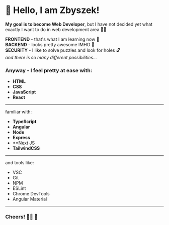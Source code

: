 # 👋 Hello, I am Zbyszek!

**My goal is to become Web Developer**, but I have not decided yet what exactly I want to do in web development area 🤷‍♂️

**FRONTEND** - that's what I am learning now 📖  
**BACKEND** - looks pretty awesome IMHO 🧬  
**SECURITY** - I like to solve puzzles and look for holes 🔓  
_and there is so many different possibilities..._

### Anyway - I feel pretty at ease with: 
- **HTML** 
- **CSS**
- **JavaScript**
- **React**
---  

familiar with:

- **TypeScript** 
- **Angular**  
- **Node** 
- **Express** 
- **Next JS
- **TailwindCSS**
---  

and tools like:

- VSC
- Git
- NPM
- ESLint
- Chrome DevTools  
- Angular Material
---  

### Cheers! 👨‍🦲 🤝
